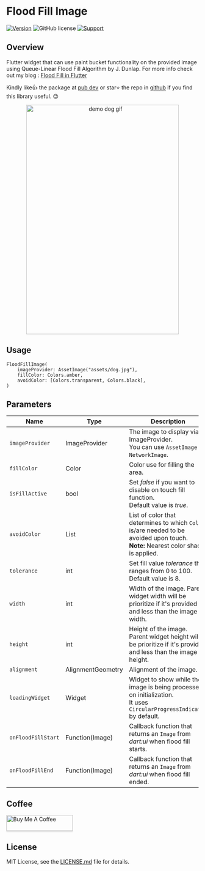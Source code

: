 # Flood Fill Image

[![Version](https://img.shields.io/pub/v/floodfill_image.svg)](https://pub.dev/packages/floodfill_image) ![GitHub license](https://img.shields.io/badge/license-MIT-blue.svg?style=flat) [![Support](https://img.shields.io/badge/Buy%20Me%20Coffee-Support-orange?style=flat&logo=buy-me-a-coffee)](https://www.buymeacoffee.com/garlenjavier)

## Overview

Flutter widget that can use paint bucket functionality on the provided image using Queue-Linear Flood Fill Algorithm by J. Dunlap. For more info check out my blog : [Flood Fill in Flutter](https://www.meekcode.com/blog/flood-fill-in-flutter)

Kindly like:+1: the package at [pub dev](https://pub.dev/packages/floodfill_image) or star:star: the repo in [github](https://github.com/garlen-javier/FloodFill_Image) if you find this library useful. :wink:

<p align="center">
<img src="https://user-images.githubusercontent.com/71249192/106970202-59d04780-6787-11eb-81ca-2cd000b900d7.gif" alt="demo dog gif" width=400 height=600 />
</p>

## Usage

```
FloodFillImage(
    imageProvider: AssetImage("assets/dog.jpg"),
    fillColor: Colors.amber,
    avoidColor: [Colors.transparent, Colors.black],
)
```

## Parameters

| Name | Type | Description |
|---|---|---|
| `imageProvider` | ImageProvider | The image to display via ImageProvider. <br>You can use `AssetImage` or `NetworkImage`. |
| `fillColor` | Color | Color use for filling the area. |
| `isFillActive` | bool | Set *false* if you want to disable on touch fill function. <br>Default value is *true*. |
| `avoidColor` | List<Color> | List of color that determines to which `Color` is/are needed to be avoided upon touch. <br>**Note:** Nearest color shade is applied. |
| `tolerance` | int | Set fill value *tolerance* that ranges from 0 to 100. <br>Default value is 8. |
| `width` | int | Width of the image. Parent widget width will be prioritize if it's provided and less than the image width. |
| `height` | int | Height of the image. Parent widget height will be prioritize if it's provided and less than the image height. |
| `alignment` | AlignmentGeometry | Alignment of the image. |
| `loadingWidget` | Widget | Widget to show while the image is being processed on initialization. <br>It uses `CircularProgressIndicator` by default. |
| `onFloodFillStart` | Function(Image) | Callback function that returns an `Image` from *dart:ui* when flood fill starts. |
| `onFloodFillEnd` | Function(Image) | Callback function that returns an `Image` from *dart:ui* when flood fill ended. |

## Coffee

<a href="https://www.buymeacoffee.com/garlenjavier" target="_blank" rel="noreferrer"><img src="https://www.buymeacoffee.com/assets/img/custom_images/black_img.png" alt="Buy Me A Coffee" style="height: 41px !important;width: 174px !important;box-shadow: 0px 3px 2px 0px rgba(190, 190, 190, 0.5) !important;-webkit-box-shadow: 0px 3px 2px 0px rgba(190, 190, 190, 0.5) !important;" ></a>

## License

MIT License, see the [LICENSE.md](https://github.com/garlen-javier/FloodFill_Image/blob/main/LICENSE) file for details.

